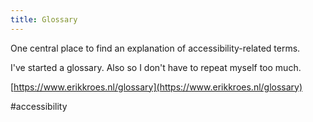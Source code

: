 ```yaml
---
title: Glossary
---
```


One central place to find an explanation of accessibility-related terms.

I've started a glossary. Also so I don't have to repeat myself too much.

[https://www.erikkroes.nl/glossary](https://www.erikkroes.nl/glossary)

\#accessibility
